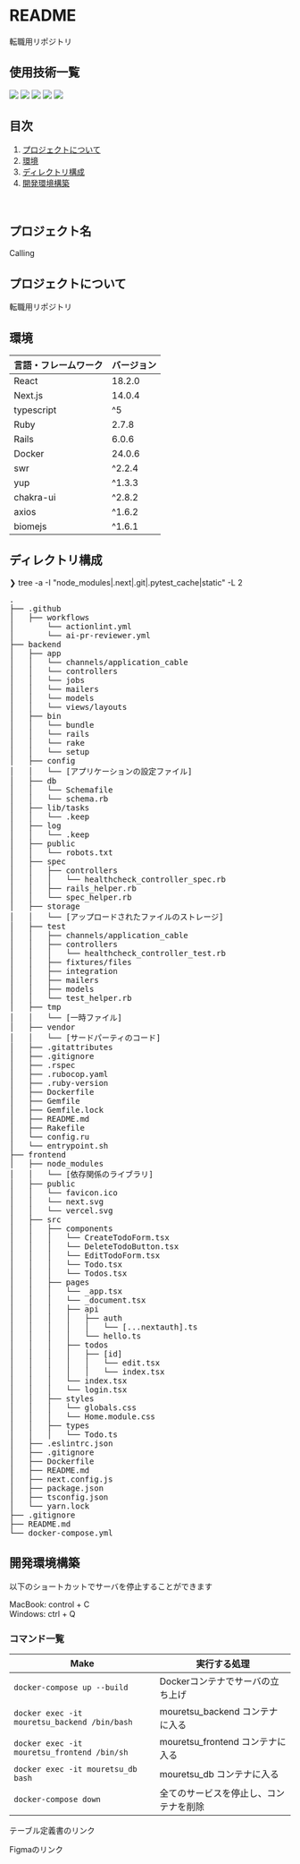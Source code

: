 # README
転職用リポジトリ

<div id="top"></div>

## 使用技術一覧

<!-- シールド一覧 -->
<!-- 該当するプロジェクトの中から任意のものを選ぶ-->
<p style="display: inline">
  <!-- フロントエンドのフレームワーク一覧 -->
  <img src="https://img.shields.io/badge/-Next.js-000000.svg?logo=next.js&style=for-the-badge">
  <img src="https://img.shields.io/badge/-React-20232A?style=for-the-badge&logo=react&logoColor=61DAFB">
    <!-- バックエンドの言語一覧 -->
  <img src="https://img.shields.io/badge/-Ruby-CC342D.svg?logo=ruby&style=for-the-badge">
  <!-- バックエンドのフレームワーク一覧 -->
  <img src="https://img.shields.io/badge/-Rails-CC0000.svg?logo=rails&style=for-the-badge">
  <!-- インフラ一覧 -->
  <img src="https://img.shields.io/badge/-Docker-20232A.svg?logo=docker&style=for-the-badge">
</p>

## 目次

1. [プロジェクトについて](#プロジェクトについて)
2. [環境](#環境)
3. [ディレクトリ構成](#ディレクトリ構成)
4. [開発環境構築](#開発環境構築)

<br />
<!-- プロジェクト名を記載 -->

## プロジェクト名

Calling

<!-- プロジェクトについて -->

## プロジェクトについて

転職用リポジトリ


## 環境

<!-- 言語、フレームワーク、ミドルウェア、インフラの一覧とバージョンを記載 -->

| 言語・フレームワーク     | バージョン |
| ----------------------| ---------- |
| React                 | 18.2.0     |
| Next.js               | 14.0.4     |
| typescript            | ^5         |
| Ruby                  | 2.7.8      |
| Rails                 | 6.0.6      |
| Docker                | 24.0.6     |
| swr                   | ^2.2.4     |
| yup                   | ^1.3.3     |
| chakra-ui             | ^2.8.2     |
| axios                 | ^1.6.2     |
| biomejs               | ^1.6.1     |



## ディレクトリ構成

<!-- Treeコマンドを使ってディレクトリ構成を記載 -->
<!-- まだファイル構成は未完成です -->

❯ tree -a -I "node_modules|.next|.git|.pytest_cache|static" -L 2
<pre>
.
├── .github
│   ├── workflows
│       └── actionlint.yml
│       └── ai-pr-reviewer.yml
├── backend
│   ├── app
│   │   └── channels/application_cable
│   │   └── controllers
│   │   └── jobs
│   │   └── mailers
│   │   └── models
│   │   └── views/layouts
│   ├── bin
│   │   └── bundle
│   │   └── rails
│   │   └── rake
│   │   └── setup
│   ├── config
│   │   └── [アプリケーションの設定ファイル]
│   ├── db
│   │   └── Schemafile
│   │   └── schema.rb
│   ├── lib/tasks
│   │   └── .keep
│   ├── log
│   │   └── .keep
│   ├── public
│   │   └── robots.txt
│   ├── spec
│   │   ├── controllers
│   │   │   └── healthcheck_controller_spec.rb
│   │   ├── rails_helper.rb
│   │   └── spec_helper.rb
│   ├── storage
│   │   └── [アップロードされたファイルのストレージ]
│   ├── test
│   │   ├── channels/application_cable
│   │   ├── controllers
│   │   │   └── healthcheck_controller_test.rb
│   │   ├── fixtures/files
│   │   ├── integration
│   │   ├── mailers
│   │   ├── models
│   │   └── test_helper.rb
│   ├── tmp
│   │   └── [一時ファイル]
│   ├── vendor
│   │   └── [サードパーティのコード]
│   ├── .gitattributes
│   ├── .gitignore
│   ├── .rspec
│   ├── .rubocop.yaml
│   ├── .ruby-version
│   ├── Dockerfile
│   ├── Gemfile
│   ├── Gemfile.lock
│   ├── README.md
│   ├── Rakefile
│   └── config.ru
│   └── entrypoint.sh
├── frontend
│   ├── node_modules
│   │   └── [依存関係のライブラリ]
│   ├── public
│   │   └── favicon.ico
│   │   └── next.svg
│   │   └── vercel.svg
│   ├── src
│   │   ├── components
│   │   │   └── CreateTodoForm.tsx
│   │   │   └── DeleteTodoButton.tsx
│   │   │   └── EditTodoForm.tsx
│   │   │   └── Todo.tsx
│   │   │   └── Todos.tsx
│   │   ├── pages
│   │   │   └── _app.tsx
│   │   │   └── _document.tsx
│   │   │   ├── api
│   │   │   │   ├── auth
│   │   │   │   │   └── [...nextauth].ts
│   │   │   │   └── hello.ts
│   │   │   ├── todos
│   │   │   │   ├── [id]
│   │   │   │   │   └── edit.tsx
│   │   │   │   │   └── index.tsx
│   │   │   └── index.tsx
│   │   │   └── login.tsx
│   │   ├── styles
│   │   │   └── globals.css
│   │   │   └── Home.module.css
│   │   ├── types
│   │   │   └── Todo.ts
│   ├── .eslintrc.json
│   ├── .gitignore
│   ├── Dockerfile
│   ├── README.md
│   ├── next.config.js
│   ├── package.json
│   ├── tsconfig.json
│   └── yarn.lock
├── .gitignore
├── README.md
└── docker-compose.yml
</pre>



## 開発環境構築

<!-- コンテナの作成方法、パッケージのインストール方法など、開発環境構築に必要な情報を記載 -->

以下のショートカットでサーバを停止することができます

 MacBook: control + C<br/>
 Windows: ctrl + Q

### コマンド一覧

| Make                            | 実行する処理                                                            |                                                                                
| ------------------------------- | ----------------------------------------------------------------------- | 
| `docker-compose up --build`     | Dockerコンテナでサーバの立ち上げ                                       |
| `docker exec -it mouretsu_backend /bin/bash`  | mouretsu_backend コンテナに入る                                         |
| `docker exec -it mouretsu_frontend /bin/sh`   | mouretsu_frontend コンテナに入る                                        |
| `docker exec -it mouretsu_db bash`            | mouretsu_db コンテナに入る                                              |
| `docker-compose down`           | 全てのサービスを停止し、コンテナを削除                                       |

テーブル定義書のリンク

Figmaのリンク
